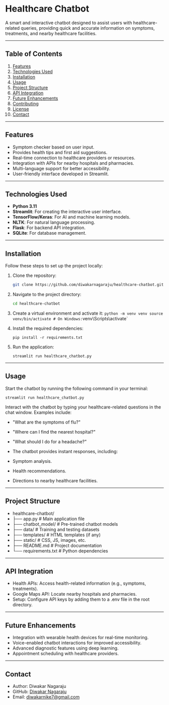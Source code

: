 # Healthcare Chatbot

A smart and interactive chatbot designed to assist users with healthcare-related queries, providing quick and accurate information on symptoms, treatments, and nearby healthcare facilities.

---

## Table of Contents
1. [Features](#features)
2. [Technologies Used](#technologies-used)
3. [Installation](#installation)
4. [Usage](#usage)
5. [Project Structure](#project-structure)
6. [API Integration](#api-integration)
7. [Future Enhancements](#future-enhancements)
8. [Contributing](#contributing)
9. [License](#license)
10. [Contact](#contact)

---

## Features

- Symptom checker based on user input.
- Provides health tips and first aid suggestions.
- Real-time connection to healthcare providers or resources.
- Integration with APIs for nearby hospitals and pharmacies.
- Multi-language support for better accessibility.
- User-friendly interface developed in Streamlit.

---

## Technologies Used

- **Python 3.11**
- **Streamlit**: For creating the interactive user interface.
- **TensorFlow/Keras**: For AI and machine learning models.
- **NLTK**: For natural language processing.
- **Flask**: For backend API integration.
- **SQLite**: For database management.

---

## Installation

Follow these steps to set up the project locally:

1. Clone the repository:
   ```bash
   git clone https://github.com/diwakarnagaraju/healthcare-chatbot.git
2. Navigate to the project directory:
   ```bash
   cd healthcare-chatbot
3. Create a virtual environment and activate it:
   `
  python -m venv venv
source venv/bin/activate # On Windows: `venv\Scripts\activate`

4. Install the required dependencies:
   ```
   pip install -r requirements.txt

5. Run the application:
   ```
   streamlit run healthcare_chatbot.py
---

## Usage

Start the chatbot by running the following command in your terminal:
   ```
   streamlit run healthcare_chatbot.py
   ```

Interact with the chatbot by typing your healthcare-related questions in the chat window. Examples include:

- "What are the symptoms of flu?"
- "Where can I find the nearest hospital?"
- "What should I do for a headache?"
- The chatbot provides instant responses, including:

- Symptom analysis.
- Health recommendations.
- Directions to nearby healthcare facilities.

---

## Project Structure

- healthcare-chatbot/
- ├── app.py                # Main application file
- ├── chatbot_model/        # Pre-trained chatbot models
- ├── data/                 # Training and testing datasets
- ├── templates/            # HTML templates (if any)
- ├── static/               # CSS, JS, images, etc.
- ├── README.md             # Project documentation
- └── requirements.txt      # Python dependencies

---

## API Integration

- Health APIs: Access health-related information (e.g., symptoms, treatments).
- Google Maps API: Locate nearby hospitals and pharmacies.
- Setup: Configure API keys by adding them to a .env file in the root directory.

---

## Future Enhancements

- Integration with wearable health devices for real-time monitoring.
- Voice-enabled chatbot interactions for improved accessibility.
- Advanced diagnostic features using deep learning.
- Appointment scheduling with healthcare providers.

---

## Contact

- Author: Diwakar Nagaraju
- GitHub: [Diwakar Nagaraju](https://github.com/diwakarnagaraju)
- Email: diwakarnike7@gmail.com



